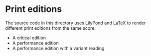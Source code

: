 # Print editions

The source code in this directory uses
[LilyPond](https://lilypond.org) and
[LaTeX](https://www.latex-project.org/) to render
different print editions from the same score:

- A critical edition
- A performance edition
- A performance edition with a variant reading
